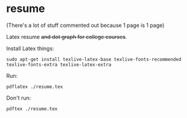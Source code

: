 # resume

(There's a lot of stuff commented out because 1 page is 1 page)

Latex resume ~~and dot graph for college courses~~.

Install Latex things:

```
sudo apt-get install texlive-latex-base texlive-fonts-recommended texlive-fonts-extra texlive-latex-extra
```

Run:

```
pdflatex ./resume.tex
```

Don't run:

```
pdftex ./resume.tex
```
